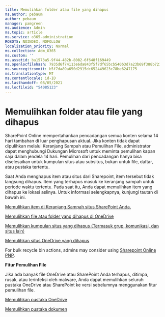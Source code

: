 ```yaml
---
title: Memulihkan folder atau file yang dihapus
ms.author: pebaum
author: pebaum
manager: pamgreen
ms.audience: Admin
ms.topic: article
ms.service: o365-administration
ROBOTS: NOINDEX, NOFOLLOW
localization_priority: Normal
ms.collection: Adm_O365
ms.custom: ''
ms.assetid: ba1573a5-9f44-482b-8082-6f648f169449
ms.openlocfilehash: 7935d6f74113e6da843f5f7df65bcb540b3d7a23b69f388b721fd778f4ff7a0f
ms.sourcegitcommit: b5f7da89a650d2915dc652449623c78be6247175
ms.translationtype: MT
ms.contentlocale: id-ID
ms.lasthandoff: 08/05/2021
ms.locfileid: "54085123"
---
```

# <a name="restore-a-deleted-file-or-folder"></a>Memulihkan folder atau file yang dihapus

SharePoint Online mempertahankan pencadangan semua konten selama 14 hari tambahan di luar penghapusan aktual. Jika konten tidak dapat dipulihkan melalui Keranjang Sampah atau Pemulihan File, administrator dapat menghubungi Dukungan Microsoft untuk meminta pemulihan kapan saja dalam jendela 14 hari. Pemulihan dari pencadangan hanya bisa diselesaikan untuk kumpulan situs atau subsitus, bukan untuk file, daftar, atau pustaka tertentu.

Saat Anda menghapus item atau situs dari Sharepoint, item tersebut tidak langsung dihapus. Item yang terhapus masuk ke keranjang sampah untuk periode waktu tertentu. Pada saat itu, Anda dapat memulihkan item yang dihapus ke lokasi aslinya. Untuk informasi selengkapnya, kunjungi tautan di bawah ini.

[Memulihkan item di Keranjang Sampah situs SharePoint Anda.](https://support.microsoft.com/office/restore-items-in-the-recycle-bin-that-were-deleted-from-sharepoint-or-teams-6df466b6-55f2-4898-8d6e-c0dff851a0be)

[Memulihkan file atau folder yang dihapus di OneDrive](https://support.office.com/article/Restore-deleted-files-or-folders-in-OneDrive-949ada80-0026-4db3-a953-c99083e6a84f)

[Memulihkan kumpulan situs yang dihapus (Termasuk grup, komunikasi, dan situs lain)](https://docs.microsoft.com/sharepoint/restore-deleted-site-collection)

[Memulihkan situs OneDrive yang dihapus](https://docs.microsoft.com/onedrive/restore-deleted-onedrive)

For bulk recycle bin actions, admins may consider using [Sharepoint Online PNP](https://docs.microsoft.com/powershell/sharepoint/sharepoint-pnp/sharepoint-pnp-cmdlets?view=sharepoint-ps).

**Fitur Pemulihan File**

Jika ada banyak file OneDrive atau SharePoint Anda terhapus, ditimpa, rusak, atau terinfeksi oleh malware, Anda dapat memulihkan seluruh pustaka OneDrive atau SharePoint ke versi sebelumnya menggunakan fitur pemulihan file.

[Memulihkan pustaka OneDrive](https://support.office.com/article/restore-your-onedrive-fa231298-759d-41cf-bcd0-25ac53eb8a15)

[Memulihkan pustaka dokumen](https://support.office.com/article/restore-a-document-library-317791c3-8bd0-4dfd-8254-3ca90883d39a)

